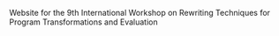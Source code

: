 Website for the 9th International Workshop on Rewriting Techniques for Program Transformations and Evaluation
